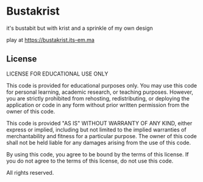 # Bustakrist

it's bustabit but with krist and a sprinkle of my own design

play at https://bustakrist.its-em.ma

## License

LICENSE FOR EDUCATIONAL USE ONLY

This code is provided for educational purposes only. You may use this code for personal learning, academic research, or teaching purposes. However, you are strictly prohibited from rehosting, redistributing, or deploying the application or code in any form without prior written permission from the owner of this code.

This code is provided "AS IS" WITHOUT WARRANTY OF ANY KIND, either express or implied, including but not limited to the implied warranties of merchantability and fitness for a particular purpose. The owner of this code shall not be held liable for any damages arising from the use of this code.

By using this code, you agree to be bound by the terms of this license. If you do not agree to the terms of this license, do not use this code.

All rights reserved.
